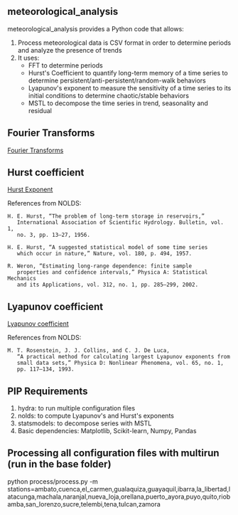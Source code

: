 ## meteorological_analysis
meteorological_analysis provides a Python code that allows:
1. Process meteorological data is CSV format in order to determine periods and analyze the presence of trends
2. It uses:
   - FFT to determine periods
   - Hurst's Coefficient to quantify long-term memory of a time series to determine persistent/anti-persistent/random-walk behaviors
   - Lyapunov's exponent to measure the sensitivity of a time series to its initial conditions to determine chaotic/stable behaviors
   - MSTL to decompose the time series in trend, seasonality and residual

## Fourier Transforms
[Fourier Transforms](https://docs.scipy.org/doc/scipy/tutorial/fft.html#d-discrete-fourier-transforms)

## Hurst coefficient
[Hurst Exponent](https://en.wikipedia.org/wiki/Hurst_exponent)

References from NOLDS:

    H. E. Hurst, “The problem of long-term storage in reservoirs,”
       International Association of Scientific Hydrology. Bulletin, vol. 1,
       no. 3, pp. 13–27, 1956.

    H. E. Hurst, “A suggested statistical model of some time series
       which occur in nature,” Nature, vol. 180, p. 494, 1957.

    R. Weron, “Estimating long-range dependence: finite sample
       properties and confidence intervals,” Physica A: Statistical Mechanics
       and its Applications, vol. 312, no. 1, pp. 285–299, 2002.

## Lyapunov coefficient
[Lyapunov coefficient](https://en.wikipedia.org/wiki/Lyapunov_exponent)

References from NOLDS:

    M. T. Rosenstein, J. J. Collins, and C. J. De Luca,
       “A practical method for calculating largest Lyapunov exponents from
       small data sets,” Physica D: Nonlinear Phenomena, vol. 65, no. 1,
       pp. 117–134, 1993.

## PIP Requirements
1. hydra: to run multiple configuration files
2. nolds: to compute Lyapunov's and Hurst's exponents
3. statsmodels: to decompose series with MSTL
4. Basic dependencies: Matplotlib, Scikit-learn, Numpy, Pandas 

## Processing all configuration files with multirun (run in the base folder)
python process/process.py -m stations=ambato,cuenca,el_carmen,gualaquiza,guayaquil,ibarra,la_libertad,latacunga,machala,naranjal,nueva_loja,orellana,puerto_ayora,puyo,quito,riobamba,san_lorenzo,sucre,telembi,tena,tulcan,zamora
